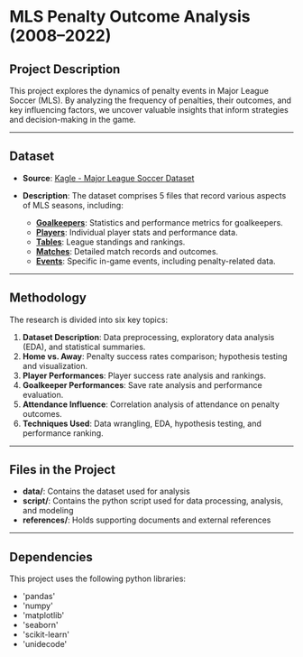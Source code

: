 # **MLS Penalty Outcome Analysis (2008–2022)**

## Project Description
This project explores the dynamics of penalty events in Major League Soccer (MLS). By analyzing the frequency of penalties, their outcomes, and key influencing factors, we uncover valuable insights that inform strategies and decision-making in the game.

---

## Dataset
- **Source**: [Kagle - Major League Soccer Dataset](https://www.kaggle.com/datasets/josephvm/major-league-soccer-dataset)
- **Description**: The dataset comprises 5 files that record various aspects of MLS seasons, including:

    - **[Goalkeepers](https://github.com/mymhbgit/DataScienceatKnox/blob/main/data/all_goalkeepers.csv)**: Statistics and performance metrics for goalkeepers.
    - **[Players](https://github.com/mymhbgit/DataScienceatKnox/blob/main/data/all_players.csv)**: Individual player stats and performance data.
    - **[Tables](https://github.com/mymhbgit/DataScienceatKnox/blob/main/data/all_tables.csv)**: League standings and rankings.
    - **[Matches](https://github.com/mymhbgit/DataScienceatKnox/blob/main/data/matches.csv)**: Detailed match records and outcomes.
    - **[Events](https://github.com/mymhbgit/DataScienceatKnox/blob/main/data/events.csv)**: Specific in-game events, including penalty-related data.

---

## **Methodology**
The research is divided into six key topics:
1. **Dataset Description**: Data preprocessing, exploratory data analysis (EDA), and statistical summaries.
2. **Home vs. Away**: Penalty success rates comparison; hypothesis testing and visualization.
3. **Player Performances**: Player success rate analysis and rankings.
4. **Goalkeeper Performances**: Save rate analysis and performance evaluation.
5. **Attendance Influence**: Correlation analysis of attendance on penalty outcomes.
6. **Techniques Used**: Data wrangling, EDA, hypothesis testing, and performance ranking.

---

## Files in the Project
- **data/**: Contains the dataset used for analysis
- **script/**: Contains the python script used for data processing, analysis, and modeling
- **references/**: Holds supporting documents and external references

---

## Dependencies
This project uses the following python libraries:
- 'pandas'
- 'numpy'
- 'matplotlib'
- 'seaborn'
- 'scikit-learn'
- 'unidecode'

